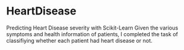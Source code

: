 # HeartDisease
Predicting Heart Disease severity with Scikit-Learn
Given the various symptoms and health information of patients, I completed the task of classifiying whether each patient had heart disease or not.
